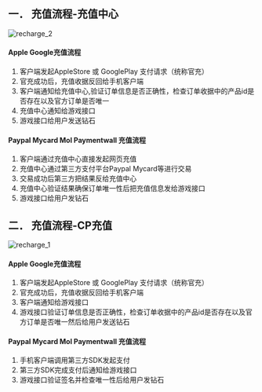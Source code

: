 ## 一．  充值流程-充值中心
![recharge_2](https://raw.githubusercontent.com/feelsad/docs/master/assets/flow_recharge_old_2.png "充值流程")
#### Apple Google充值流程
1. 客户端发起AppleStore 或 GooglePlay 支付请求（统称官充）  
2. 官充成功后，充值收据反回给手机客户端  
3. 客户端通知给充值中心,验证订单信息是否正确性，检查订单收据中的产品id是否存在以及官方订单是否唯一  
4. 充值中心通知给游戏接口  
5. 游戏接口给用户发送钻石  

#### Paypal Mycard Mol Paymentwall 充值流程
1. 客户端通过充值中心直接发起网页充值  
2. 充值中心通过第三方支付平台Paypal Mycard等进行交易  
3. 交易成功后第三方把结果反给充值中心  
4. 充值中心验证结果确保订单唯一性后把充值信息发给游戏接口  
5. 游戏接口给用户发钻石  


## 二．  充值流程-CP充值
![recharge_1](https://raw.githubusercontent.com/feelsad/docs/master/assets/flow_recharge_old_1.png "充值流程")
#### Apple Google充值流程
1. 客户端发起AppleStore 或 GooglePlay 支付请求（统称官充）  
2. 官充成功后，充值收据反回给手机客户端  
3. 客户端通知给游戏接口  
4. 游戏接口验证订单信息是否正确性，检查订单收据中的产品id是否存在以及官方订单是否唯一然后给用户发送钻石  

#### Paypal Mycard Mol Paymentwall 充值流程
1. 手机客户端调用第三方SDK发起支付  
2. 第三方SDK完成支付后通知给游戏接口  
3. 游戏接口验证签名并检查唯一性后给用户发钻石  
